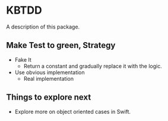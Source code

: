 # KBTDD

A description of this package.

## Make Test to green, Strategy
* Fake It
    - Return a constant and gradually replace it with the logic.
* Use obvious implementation
    - Real implementation

## Things to explore next
- Explore more on object oriented cases in Swift.
